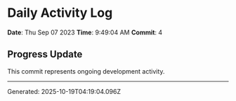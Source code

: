 # Daily Activity Log

**Date**: Thu Sep 07 2023
**Time**: 9:49:04 AM
**Commit**: 4

## Progress Update

This commit represents ongoing development activity.

---
Generated: 2025-10-19T04:19:04.096Z
